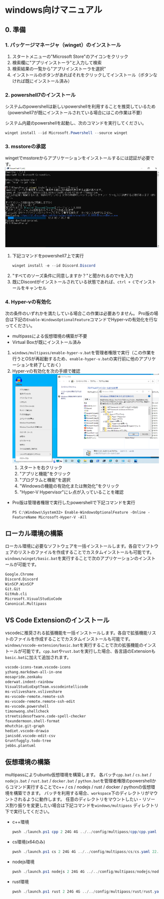 # windows向けマニュアル

## 0. 準備
### 1. パッケージマネージャ（winget）のインストール
1. スタートメニューの"Microsoft Store"のアイコンをクリック
2. 検索欄に"アプリインストーラ"と入力して検索
3. 検索結果の一覧から"アプリインストーラを選択"
4. インストールのボタンがあればそれをクリックしてインストール（ボタンなければ既にインストール済み）


### 2. powershell7のインストール
システムのpowershellは新しいpowershellを利用することを推奨しているため（powershell7が既にインストールされている場合にはこの作業は不要）

システム内蔵のpowershellを起動し、次のコマンドを実行してください。
```powershell
winget install --id Microsoft.Powershell --source winget
```
### 3. msstoreの承認
wingetでmsstoreからアプリケーションをインストールするには認証が必要です。
![msstoreの承認](./img/msstore-approve.png)

1. 下記コマンドをpowershell7上で実行
    ```powershell
    winget install -e --id Discord.Discord
    ``` 
2. "すべてのソーズ条件に同意しますか？"と聞かれるので`Y`を入力
3. 既にDiscordがインストールされている状態であれば、`ctrl + C`でインストールをキャンセル
### 4. Hyper-vの有効化
次の条件のいずれかを満たしている場合この作業は必要ありません。
Pro版の場合は下記の`Enable-WindowsOptionalFeature`コマンドでHyper-vの有効化を行なってください。

- multipassによる仮想環境の構築が不要
- Virtual Boxが既にインストール済み
　
1. `windows/multipass/enable-hyper-v.bat`を管理者権限で実行（この作業を行うとOSが再起動するため、`enable-hyper-v.bat`の実行前に他のアプリケーションを終了しておく）
2. Hyper-vの有効化を次の手順で確認
![Hyper-vの有効化確認](./img/hyperv-enable-check.png)
    1. スタートを右クリック
    2. "アプリと機能"をクリック
    3. "プログラムと機能"を選択
    4. "Windowsの機能の有効化または無効化"をクリック
    5. "Hyper-V Hypervisor"にレ点が入っていることを確認

- Pro版は管理者権限で実行したpowershellで下記コマンドを実行
  ```poweshell
  PS C:\Windows\System32> Enable-WindowsOptionalFeature -Online -FeatureName Microsoft-Hyper-V -All
  ```
## ローカル環境の構築
ローカル環境に必要なソフトウェアを一括インストールします。各自でソフトウェアのリストのファイルを作成することでカスタムインストールも可能です。`windows/winget/basic.bat`を実行することで次のアプリケーションのインストールが可能です。
```
Google.Chrome
Discord.Discord
WinSCP.WinSCP
Git.Git
GitHub.cli
Microsoft.VisualStudioCode
Canonical.Multipass
```
## VS Code Extensionのインストール
vscodeに推奨される拡張機能を一括インストールします。各自で拡張機能リストのファイルを作成することでカスタムインストールも可能です。`windows/vscode-extension/basic.bat`を実行することで次の拡張機能のインストールが可能です。`cpp.bat`や`rust.bat`を実行した場合、各言語のExtensionも`basic.bat`に加えて追加されます。
```
vscode-icons-team.vscode-icons
yzhang.markdown-all-in-one
mosapride.zenkaku
oderwat.indent-rainbow
VisualStudioExptTeam.vscodeintellicode
ms-vsliveshare.vsliveshare
ms-vscode-remote.remote-ssh
ms-vscode-remote.remote-ssh-edit
ms-vscode.powershell
timonwong.shellcheck
streetsidesoftware.code-spell-checker
foxundermoon.shell-format
mhutchie.git-graph
hediet.vscode-drawio
janisdd.vscode-edit-csv
Gruntfuggly.todo-tree
jebbs.plantuml
```


## 仮想環境の構築
multipassによりubuntu仮想環境を構築します。
各バッチ`cpp.bat` / `cs.bat` / `nodejs.bat` / `rust.bat` / `docker.bat` / `python.bat`を管理者権限のpowershellからコマンド実行することでc++ / cs / nodejs / rust / docker / pythonの仮想環境を構築できます。
バッチを利用する場合、`workspace`下のディレクトリがマウントされるように動作します。
任意のディレクトリをマウントしたい・リソース割り振りを変更したい場合は下記コマンドを`windows/multipass` ディレクトリ下で実行してください。
- c++環境
    ```powershell
    pwsh ./launch.ps1 cpp 2 24G 4G ../../config/multipass/cpp/cpp.yaml 22.04 <マウント対象フォルダへのローカル環境のフルパス> <マウントされるディレクトリへの仮想環境のフルパス>
    ```
- cs環境(x64のみ)
    ```powershell
    pwsh ./launch.ps1 cs 2 24G 4G ../../config/multipass/cs/cs.yaml 22.04 <マウント対象フォルダへのローカル環境のフルパス> <マウントされるディレクトリへの仮想環境のフルパス>
    ```
- nodejs環境
    ```powershell
    pwsh ./launch.ps1 nodejs 2 24G 4G ../../config/multipass/nodejs/nodejs.yaml 22.04 <マウント対象フォルダへのローカル環境のフルパス> <マウントされるディレクトリへの仮想環境のフルパス>
    ```
- rust環境
    ```powershell
    pwsh ./launch.ps1 rust 2 24G 4G ../../config/multipass/rust/rust.yaml 22.04 <マウント対象フォルダへのローカル環境のフルパス> <マウントされるディレクトリへの仮想環境のフルパス>
    ```
